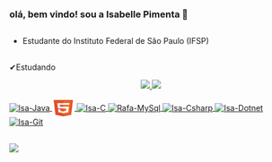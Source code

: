 ### olá, bem vindo! sou a Isabelle Pimenta 🖤

##
- Estudante do Instituto Federal de São Paulo (IFSP)
##
##
✔Estudando

  <div align="center">
  <a href="https://github.com/ISABELLEPIMENTA">
  <img height="180em" src="https://github-readme-stats.vercel.app/api?username=isabellepimenta&show_icons=true&theme=radical&include_all_commits=true&count_private=true"/>
  <img height="180em" src="https://github-readme-stats.vercel.app/api/top-langs/?username=isabellepimenta&layout=compact&langs_count=7&theme=radical"/>
</div>
  
  <div style="display: inline_block"><br>
  
  <img align="center" alt="Isa-Java" height="30" width="40" src="https://cdn.jsdelivr.net/gh/devicons/devicon/icons/java/java-original-wordmark.svg">
  <img align="center" alt="Isa-HTML" height="30" width="40" src="https://raw.githubusercontent.com/devicons/devicon/master/icons/html5/html5-original.svg">
  <img align="center" alt="Isa-C" height="30" width="40" src="https://cdn.jsdelivr.net/gh/devicons/devicon/icons/c/c-line.svg">
  <img align="center" alt="Rafa-MySql" height="30" width="40" src="https://cdn.jsdelivr.net/gh/devicons/devicon/icons/mysql/mysql-plain.svg">
  <img align="center" alt="Isa-Csharp" height="30" width="40" src="https://cdn.jsdelivr.net/gh/devicons/devicon/icons/csharp/csharp-plain.svg">
  <img align="center" alt="Isa-Dotnet" height="30" width="40" src="https://cdn.jsdelivr.net/gh/devicons/devicon/icons/dot-net/dot-net-plain-wordmark.svg">
  <img align="center" alt="Isa-Git" height="30" width="40" src="https://cdn.jsdelivr.net/gh/devicons/devicon/icons/git/git-original-wordmark.svg">
</div>

  ##
  
  <div> 
     <a href = "mailto:isabelle.pimenta2715@gmail.com@gmail.com"><img src="https://img.shields.io/badge/-Gmail-%23333?style=for-the-badge&logo=gmail&logoColor=white" target="_blank"></a>
   
 <div> 
   
    


<!--
**isabellepimenta/isabellepimenta** is a ✨ _special_ ✨ repository because its `README.md` (this file) appears on your GitHub profile.

Here are some ideas to get you started:


